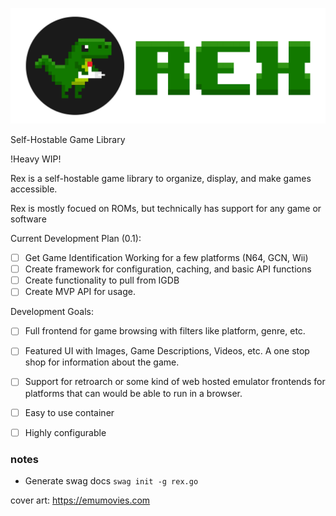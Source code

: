 <p align="center">
  <img width="600" src="https://github.com/clbx/rex/blob/main/logo.png?raw=true">
</p>



Self-Hostable Game Library

!Heavy WIP!

Rex is a self-hostable game library to organize, display, and make games accessible. 

Rex is mostly focued on ROMs, but technically has support for any game or software

Current Development Plan (0.1):
- [ ] Get Game Identification Working for a few platforms (N64, GCN, Wii)
- [ ] Create framework for configuration, caching, and basic API functions
- [ ] Create functionality to pull from IGDB 
- [ ] Create MVP API for usage. 

Development Goals:
- [ ] Full frontend for game browsing with filters like platform, genre, etc. 
- [ ] Featured UI with Images, Game Descriptions, Videos, etc. A one stop shop for information about the game.
- [ ] Support for retroarch or some kind of web hosted emulator frontends for platforms that can would be able to run in a browser. 
- [ ] Easy to use container 
- [ ] Highly configurable



### notes

- Generate swag docs
    ``swag init -g rex.go``

cover art: https://emumovies.com
